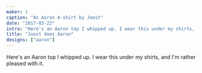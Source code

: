 ```yaml
---
maker: 1
caption: "An Aaron A-shirt by Joost"
date: "2017-03-23"
intro: "Here's an Aaron top I whipped up. I wear this under my shirts, and I'm rather pleased with it."
title: "Joost does Aaron"
designs: ["aaron"]
---
```


Here's an Aaron top I whipped up. I wear this under my shirts, and I'm rather pleased with it.


